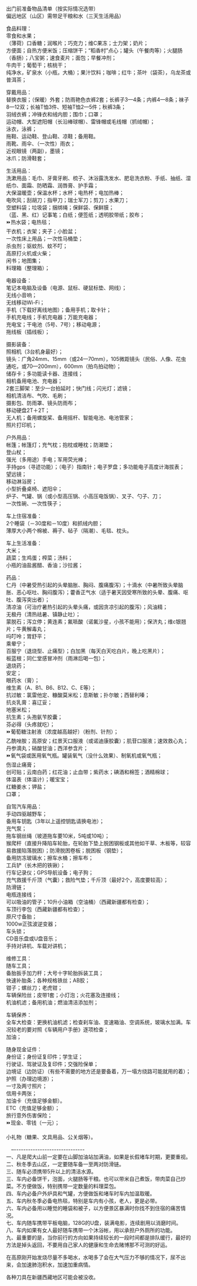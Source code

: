 出门前准备物品清单（按实际情况选带）  
偏远地区（山区）需带足干粮和水（三天生活用品）  

食品料理：  
零食和水果；  
（薄荷）口香糖；润喉片；巧克力；维C果冻；士力架；奶片；  
方便面；自热方便米饭；压缩饼干；“稻香村”点心；罐头（午餐肉等）；火腿肠（香肠）；八宝粥；速食麦片；面包；早餐冲剂；  
牛肉干；葡萄干；核桃干；  
纯净水，矿泉水（小瓶，大桶）；果汁饮料；咖啡；红牛；茶叶（袋茶），乌龙茶或普洱茶；  

穿戴用品：  
替换衣服；（保暖）外套；防雨艳色衣裤2套；长裤子3—4条；内裤4—8条；袜子8—12双；长袖T恤3件、短袖T恤2—5件；秋裤3条；  
羽绒衣裤；冲锋衣和绒内胆；围巾；口罩；  
运动帽、大型遮阳帽（长沿棒球帽）、雷锋帽或毛线帽（抓绒帽）；  
泳衣，泳裤；  
拖鞋、运动鞋、登山鞋、凉鞋；备用鞋。  
雨靴、雨伞、（一次性）雨衣；  
近视眼镜（两副），墨镜；  
冰爪；防滑鞋套；  

生活用品：  
洗漱用品：毛巾、牙膏牙刷、梳子、沐浴露洗发水、肥皂洗衣粉、手纸、抽纸、湿纸巾、面霜、防晒霜、润唇膏、护手霜；  
大保温暖壶；保温水杯；水杯；电热杯；电加热棒；  
电吹风；刮胡刀；指甲刀；瑞士军刀；剪刀；水果刀；  
空塑料袋；垃圾袋；捆绑绳；保鲜袋、保鲜膜；  
（蓝、黑、红）记事笔；白纸；便签纸；透明胶带纸；胶布；  
⏩热水袋；电热毯；  
干衣机；衣架；夹子；小脸盆；  
一次性床上用品；一次性马桶垫；  
杀虫剂；驱蚊剂、蚊不叮；  
高原打火机或火柴；  
闲书；地图集；  
料理箱（整理箱）；  

电器设备：  
笔记本电脑及设备（电源、鼠标、硬鼠标垫、网线）；  
无线小音响；  
无线移动Wi-Fi；  
手机（下载好离线地图）；备用手机；取卡针；  
手机充电线；手机充电器；万能充电器；  
充电宝；干电池（5号、7号）；移动电源；  
拖线板（插线板）；  

摄影装备：  
照相机（3台机身最好）；  
镜头：广角24mm、15mm（或24—70mm），105微距镜头（民俗、人像、花虫通吃，或70—200mm），600mm（拍鸟拍动物）；  
储存卡；多功能读卡器、连接线；  
相机备用电池、充电器；  
2套三脚架：至少一台拍延时；快门线；闪光灯；滤镜；  
相机清洁布、气吹、毛刷；  
摄影包、防雨罩、镜头防雨布；  
移动硬盘2T＋2T；  
无人机；备用螺旋桨、备用摇杆、智能电池、电池管家；  
照片打印机；  

户外用品：  
帐篷；帐篷灯；充气枕；抱枕或睡枕；防潮垫；  
登山杖；  
强光（多用途）手电；军用荧光棒；  
手持gps（寻迹功能）；（电子）指南针；电子罗盘；多功能电子高度计海拔表；  
望远镜；  
移动淋浴房；  
小型折叠桌椅、遮阳伞；  
炉子、气罐、锅（或小型高压锅、小高压电饭锅）、叉子、勺子、刀；  
一次性碗、一次性筷子；  

车上住宿准备：  
2个睡袋（－30度和－10度）和抓绒内胆；  
薄厚大小两个棉被、褥子、毡子（隔潮）、毛毯、枕头。  

车上生活准备：  
大米；  
蔬菜；生鸡蛋；榨菜；汤料；  
小瓶的油盐酱醋、香油；沙拉酱；  

药品：  
仁丹（中暑受热引起的头晕脑胀、胸闷、腹痛腹泻）；十滴水（中暑所致头晕脑胀、恶心呕吐、胸闷腹泻）；藿香正气水（适于暑天因受寒所致的头晕、腹痛、呕吐、腹泻突出者）；  
清凉油（可治疗暑热引起的头晕头痛，或因贪凉引起的腹泻）；风油精；  
无极丹（清热祛暑、镇静止吐）；  
蒙脱石；泻立停；黄连素；氟哌酸（诺氟沙星，小孩不能用）；保济丸；维c银翘片；牛黄解毒丸；  
吗叮呤；胃舒平；  
乘晕宁；  
百服宁（退烧型、止痛型）；白加黑（每天白天吃白片，晚上吃黑片）；  
板蓝根；同仁堂感冒冲剂（雨淋后喝一包）；  
退烧药；  
安定；  
眼药水（膏）；  
维生素（A、B1、B6、B12、C、E等）；  
抗过敏：氯雷他定、糠酸莫米松；息斯敏；扑尔敏；西替利嗪；  
抗炎乳膏：喜辽妥；  
地塞米松；  
抗生素；头孢氨苄胶囊；  
芬必得（头疼就吃）；  
⏩葡萄糖注射液（浓度越高越好）（粉剂、针剂）；  
乙酰唑胺；高原安；红景天口服液（或诺迪康胶囊）；肌苷口服液；速效救心丸；丹参滴丸；硝酸甘油；西洋参含片；  
⏩氧气袋或医用氧气瓶。罐装氧气（没什么效果）、制氧机或氧气瓶；  
伤湿止痛膏；  
创可贴；云南白药；红花油；止血带；紫药水；碘酒和棉签；酒精棉球；  
体温表（体温计）；暖宝宝；  
红糖姜水；钾盐；  
口罩；  

自驾汽车用品：  
手动四驱越野车；  
备用车钥匙（3年以上遥控钥匙请换电池）；  
充气泵；  
拖车钢丝绳（坡道拖车要10米，5吨或10吨）；  
猴爬杆（直接升降陷车轮胎，在轮胎下垫上脱困钢板或其他如干草、木板等，较容易救援陷落脱困）；防滑脱困卷板；脱困板（钢垫）；  
备用防冻玻璃水；擦车水桶；擦车布；  
工兵铲（长木把的铁锹）；  
行车记录仪；GPS导航设备；电子狗；  
充气救援千斤顶（气囊）；救险气垫；千斤顶（最好2个，高度要较高）；  
防滑链；  
电瓶连接线；  
可以吸油的管子；10升小油箱（空油桶）（西藏新疆都有检查）；  
车顶行李包（西藏新疆都有检查）；  
原尺寸备胎；  
1000w正弦波逆变器；  
车头锁；  
CD音乐盘或U盘音乐；  
手持对讲机、车载对讲机；  

维修工具：  
随车工具；  
备胎扳手加力杆；大号十字轮胎拆装工具；  
快速补胎条；各种规格铁丝；AB胶；  
钳子；螺丝刀；老虎钳；  
车辆保险丝；皮带1套；小灯泡；火花塞及连接线；  
机油机滤；备用机油；燃油清洁添加剂；  

车辆保养：  
全车大检查：更换机油机滤；检查刹车油、变速箱油、空调系统，玻璃水加满。车况较老的要对照《车辆用户手册》逐项检查；  
加油；  

随身现金证件：  
身份证；身份证复印件；学生证；  
行驶证、驾驶证及复印件；交强险保单；  
边境证（边防证）（有些不需要的地方还是要备着，万一塌方绕路可能就用的着）；护照（办理边境游）；  
一寸及两寸照片；  
信用卡两张；  
加油卡（充值足够金额）。  
ETC（充值足够金额）；  
旅行意外伤害保险；  
⏩现金、零钱（一元）；  

小礼物（糖果、文具用品、公关烟等）。  

　–------------------------------  
一、凡是爬大山前一定要在山脚加油站加满油，如果是长假堵车时期，更要重视。  
二、秋冬季去山区，一定要随车备一至两对防滑链。  
三、随车必须携带5升以上的清洁水源。  
三、车内必备饼干，泡面，火腿肠等干粮。也可以带米自己煮饭，带肉菜自己炒菜。不方便做饭，特别携带一定数量的料理菜包。  
四、车内必备户外炉具和气罐，方便做饭和堵车时车内加温取暖。  
五、车内秋冬季必备电热毯，特别是车内有小孩，老人，更是必带。  
六、车内必备用以睡觉的睡袋和被子，以方便景区暴满时你找不到住宿的痛苦情况。  
七、车内随车携带平板电脑，128G的U盘，装满电影，连续剧用以消磨时间。  
八、车内如果有女人最好随车携带一个沐浴帐，用以承担户外厕所的功能。  
九、最重要的是，当你前行的方向如果持续较长的一段时间都是排队缓行，最好的方法是掉头返回，不要用自己家人的健康和生命去赌博那不可测的好运。  

在高原刚开始发烧尽量不多喝水，水喝多了会在大气压力不够的情况下，尿不出来，会加速肺泡积水，加速加重病情。  

各种刀具在新疆西藏地区可能会被没收。  
